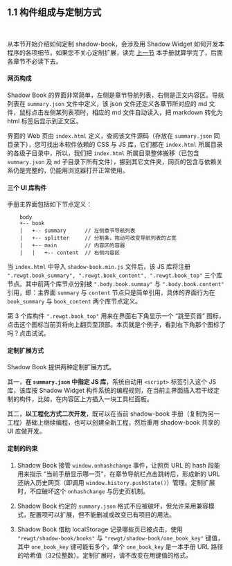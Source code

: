 1.1 构件组成与定制方式
-----------------------

&nbsp;

从本节开始介绍如何定制 shadow-book，会涉及用 Shadow Widget 如何开发本程序的各项细节，如果您不关心定制扩展，读完 [上一节](#0.1.) 本手册就算学完了，后面各章节不必读下去。

#### 网页构成

Shadow Book 的界面非常简单，左侧是章节导航列表，右侧是正文内容区。导航列表在 `summary.json` 文件中定义，该 json 文件还定义各章节所对应的 md 文件，鼠标点击左侧某列表项时，相应的 md 文件自动读入，把 markdown 转化为 html 标签后显示到正文区。

界面的 Web 页由 `index.html` 定义，查阅该文件源码（存放在 `summary.json` 同目录下），您可找出本软件依赖的 CSS 与 JS 库，它们都在 `index.html` 所属目录的各级子目录中，所以，我们把 `index.html` 所属目录整体搬移（已包含 `summary.json` 及 `md` 子目录下所有文件），挪到其它文件夹，网页的包含与依赖关系仍是完整的，仍能用浏览器打开正常使用。

#### 三个 UI 库构件

手册主界面包括如下节点定义：

```
    body
    +-- book
    |   +-- summary      // 左侧章节导航列表
    |   +-- splitter     // 分割条，拖动可改变导航列表的占宽
    |   +-- main         // 内容区的容器
    |   |   +-- content  // 右侧内容区
```

当 `index.html` 中导入 `shadow-book.min.js` 文件后，该 JS 库将注册 `".rewgt.book_summary", ".rewgt.book_content", ".rewgt.book_top"` 三个库节点。其中前两个库节点分别被 `".body.book.summay"` 与 `".body.book.content"` 引用，即：主界面 `summary` 与 `content` 节点只是简单引用，具体的界面行为在 `book_summary` 与 `book_content` 两个库节点定义。

第 3 个库构件 `".rewgt.book_top"` 用来在界面右下角显示一个 “跳至页首” 图标，点击这个图标当前页将向上翻页至顶部。本页就是个例子，看到右下角那个图标了吗？点击试试。

#### <a name="extend_type"></a>定制扩展方式

Shadow Book 提供两种定制扩展方式。

其一，**在 `summary.json` 中指定  JS 库**，系统自动用 `<script>` 标签引入这个 JS 库，该库按 Shadow Widget 构件系统的编程规则，在当前主界面插入若干经定制的构件，比如，在内容区上方插入一块工具栏面板。

其二，**以工程化方式二次开发**，既可以在当前 shadow-book 手册（复制为另一工程）基础上继续编程，也可以创建全新工程，然后重用 shadow-book 共享的 UI 库做开发。

#### 定制的约束

1. Shadow Book 接管 `window.onhashchange` 事件，让网页 URL 的 hash 段能用来指示 “当前手册显示哪一页”，在章节导航栏点击跳转后，形成新的 URL 还纳入历史网页（即调用 `window.history.pushState()`）管理。定制扩展时，不应破坏这个 `onhashchange` 与历史页机制。

2. Shadow Book 约定的 `summary.json` 格式不应被破坏，但允许采用兼容模式，配置项可以扩展，但不能删减或改变已有项目的用法。

3. Shadow Book 借助 localStorage 记录哪些页已被点击，使用 `"rewgt/shadow-book/books"` 与 `"rewgt/shadow-book/one_book_key"` 键值，其中 `one_book_key` 键可能有多个，单个 `one_book_key` 是一本手册 URL 路径的哈希值（32位整数）。定制扩展时，请不改变在用键值的格式。

<div class="rewgt-mdref" path=".rewgt.book_top"></div>

&nbsp;
